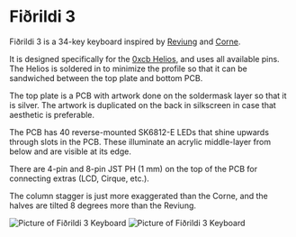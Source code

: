 # Fiðrildi 3

Fiðrildi 3 is a 34-key keyboard inspired by [Reviung](https://github.com/gtips/reviung) and [Corne](https://github.com/foostan/crkbd).

It is designed specifically for the [0xcb Helios](https://github.com/0xCB-dev/0xCB-Helios), and uses all available pins. The Helios is soldered in to minimize the profile so that it can be sandwiched between the top plate and bottom PCB.

The top plate is a PCB with artwork done on the soldermask layer so that it is silver. The artwork is duplicated on the back in silkscreen in case that aesthetic is preferable.

The PCB has 40 reverse-mounted SK6812-E LEDs that shine upwards through slots in the PCB. These illuminate an acrylic middle-layer from below and are visible at its edge.

There are 4-pin and 8-pin JST PH (1 mm) on the top of the PCB for connecting extras (LCD, Cirque, etc.).

The column stagger is just more exaggerated than the Corne, and the halves are tilted 8 degrees more than the Reviung.

![Picture of Fiðrildi 3 Keyboard](images/fidrildi3-comet-1.jpg)
![Picture of Fiðrildi 3 Keyboard](images/fidrildi3-comet-2.jpg)
